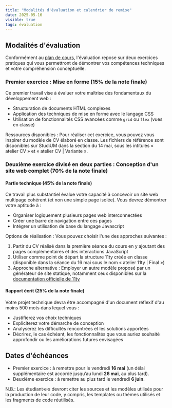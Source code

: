 ```yaml
---
title: "Modalités d'évaluation et calendrier de remise"
date: 2025-05-16
visible: true
tags: évaluation
---
```


## Modalités d'évaluation

Conformément au [plan de cours](https://hnu6058-25.netlify.app/pages/plan/), l'évaluation repose sur deux exercices pratiques qui vous permettront de démontrer vos compétences techniques et votre compréhension conceptuelle.

### Premier exercice : Mise en forme (15% de la note finale)

Ce premier travail vise à évaluer votre maîtrise des fondamentaux du développement web :

- Structuration de documents HTML complexes
- Application des techniques de mise en forme avec le langage CSS
- Utilisation de fonctionnalités CSS avancées comme `grid` ou `flex` (vues en classe)

Ressources disponibles : Pour réaliser cet exercice, vous pouvez vous inspirer du modèle de CV élaboré en classe. Les fichiers de référence sont disponibles sur StudiUM dans la section du 14 mai, sous les intitulés « atelier CV » et « atelier CV | Variante ».

### Deuxième exercice divisé en deux parties : Conception d'un site web complet (70% de la note finale)

#### Partie technique (45% de la note finale)

Ce travail plus substantiel évalue votre capacité à concevoir un site web multipage cohérent (et non une simple page isolée). Vous devrez démontrer votre aptitude à :

- Organiser logiquement plusieurs pages web interconnectées
- Créer une barre de navigation entre ces pages
- Intégrer un utilisation de base du langage Javascript

Options de réalisation : Vous pouvez choisir l'une des approches suivantes :

1. Partir du CV réalisé dans la première séance du cours en y ajoutant des pages complémentaires et des interactions JavaScript
2. Utiliser comme point de départ la structure 11ty créée en classe (disponible dans la séance du 16 mai sous le nom « atelier 11ty | Final »)
3. Approche alternative : Employer un autre modèle proposé par un générateur de site statique, notamment ceux disponibles sur la [documentation officielle de 11ty](https://www.11ty.dev/docs/starter/)

#### Rapport écrit (25% de la note finale)

Votre projet technique devra être accompagné d'un document réflexif d'au moins 500 mots dans lequel vous :
- Justifierez vos choix techniques
- Expliciterez votre démarche de conception
- Analyserez les difficultés rencontrées et les solutions apportées
- Décrirez, le cas échéant, les fonctionnalités que vous auriez souhaité approfondir ou les améliorations futures envisagées

## Dates d'échéances

- Premier exercice : à remettre pour le vendredi **16 mai** (un délai supplémentaire est accordé jusqu’au lundi **26 mai**, au plus tard).
- Deuxième exercice : à remettre au plus tard le vendredi **6 juin**.

N.B.: Les étudiant·e·s devront citer les sources et les modèles utilisés pour la production de leur code, y compris, les templates ou thèmes utilisés et les fragments de code réutilisés.


